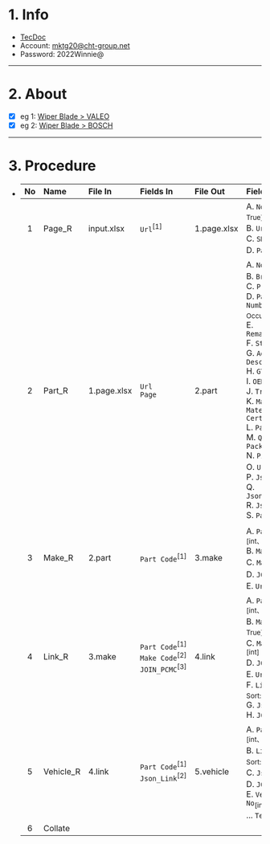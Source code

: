 # 1. Info

- [TecDoc](https://web.tecalliance.net/tecdoc/qa/home)
- Account: mktg20@cht-group.net
- Password: 2022Winnie@

- - -

# 2. About

- [x] eg 1: [Wiper Blade > VALEO](https://web.tecalliance.net/tecdoc/qa/parts/search?brands=21&groups=298#@brc/search:Brand%2520and%2520product%2520group%2520search;brands:21;groups:298)
- [x] eg 2: [Wiper Blade > BOSCH](https://web.tecalliance.net/tecdoc/qa/parts/search?brands=30&groups=298#@brc/search:Brand%2520and%2520product%2520group%2520search;brands:30;groups:298)

- - -

# 3. Procedure

- |No|Name|File In|Fields In|File Out|Fields Out|
  |:-:|:-|:-|:-|:-|:-|
  |1|Page_R|input.xlsx|`Url`<sup>[1]</sup>|1.page.xlsx|A. `No`<sup>\*</sup><sub>[int、Sort: True]</sub><br />B. `Url`<sup>[1]</sup><br />C. `SKU Count`<sub>[int]</sub><br />D. `Page`<sub>[int]</sub>|
  |2|Part_R|1.page.xlsx|`Url`<br />`Page`|2.part|A. `No`<sub>[int]</sub><br />B. `Brand`<br />C. `Product Group`<br />D. `Part Number`<sub>[Sort: Occurrence]</sub><br />E. `Remanufactured`<br />F. `Status`<br />G. `Aditional Description`<br />H. `GTIN/EAN`<br />I. `OEM`<br />J. `Trade Number`<br />K. `Mandatory Material Certification`<br />L. `Packing Unit`<br />M. `Quantity Per Packaging Unit`<br />N. `Picture`<sub>[null]</sub><br />O. `Url`<br />P. `Json_Src`<br />Q. `Json_Information`<br />R. `Json_Criteria`<br />S. `Part Code`<sub>[int]</sub>|
  |3|Make_R|2.part|`Part Code`<sup>[1]</sup>|3.make|A. `Part Code`<sup>[1]</sup><sub>[int、Sort: True]</sub><br />B. `Make`<sub>[Sort: True]</sub><br />C. `Make Code`<sub>[int]</sub><br />D. `JOIN_PCMC`<br />E. `Url`<sup>\*</sup>|
  |4|Link_R|3.make|`Part Code`<sup>[1]</sup><br />`Make Code`<sup>[2]</sup><br />`JOIN_PCMC`<sup>[3]</sup>|4.link|A. `Part Code`<sup>[1]</sup><sub>[int、Sort: True]</sub><br />B. `Make`<sup>\*</sup><sub>[Sort: True]</sub><br />C. `Make Code`<sup>[2]</sup><sub>[int]</sub><br />D. `JOIN_PCMC`<sup>[3]</sup><br />E. `Url`<sup>\*</sup><br />F. `Link No`<sub>[int、Sort: True]</sub><br />G. `Json_Link`<br />H. `JOIN_PCMCLN`|
  |5|Vehicle_R|4.link|`Part Code`<sup>[1]</sup><br />`Json_Link`<sup>[2]</sup>|5.vehicle|A. `Part Code`<sup>[1]</sup><sub>[int、Sort: True]</sub><br />B. `Link No`<sup>\*</sup><sub>[int、Sort: True]</sub><br />C. `Json_Link`<sup>[2]</sup><br />D. `JOIN_PCMCLN`<sup>\*</sup><br />E. `Vehicle No`<sub>[int、Sort: True]</sub><br />... `TecDoc兼容表`|
  |6|Collate|||||
